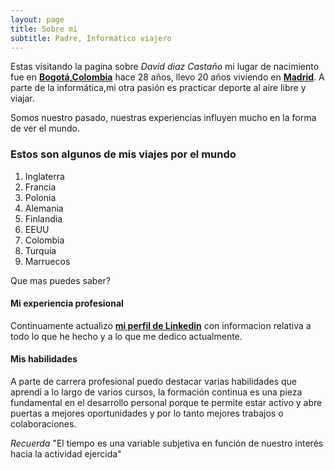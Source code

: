 ```yaml
---
layout: page
title: Sobre mi
subtitle: Padre, Informático viajero
---
```

Estas visitando la pagina sobre _David diaz Castaño_ mi lugar de nacimiento fue en [**Bogotá,Colombia**](https://es.wikipedia.org/wiki/Bogot%C3%A1) hace 28 años, llevo 20 años viviendo en [**Madrid**](https://es.wikipedia.org/wiki/Madrid).
A parte de la informática,mi otra pasión es practicar deporte al aire libre y viajar.

Somos nuestro pasado, nuestras experiencias influyen mucho en la forma de ver el mundo.
### Estos son algunos de mis viajes por el mundo

1. Inglaterra
2. Francia
3. Polonia
5. Alemania
6. Finlandia
7. EEUU
8. Colombia
9. Turquia
10. Marruecos 



Que mas puedes saber?

#### Mi experiencia profesional
Continuamente actualizo  [**mi perfil de Linkedin**](https://www.linkedin.com/in/daviddiazcasta) con informacion relativa a todo lo que he hecho y a lo que me dedico actualmente.

#### Mis habilidades
A parte de carrera profesional puedo destacar varias habilidades que aprendi a lo largo de varios cursos, la formación continua es una pieza fundamental en el desarrollo personal porque te permite estar activo y abre puertas a mejores oportunidades y por lo tanto mejores trabajos o colaboraciones.




_Recuerda_
"El tiempo es una variable subjetiva en función de nuestro interés hacia la actividad ejercida"

